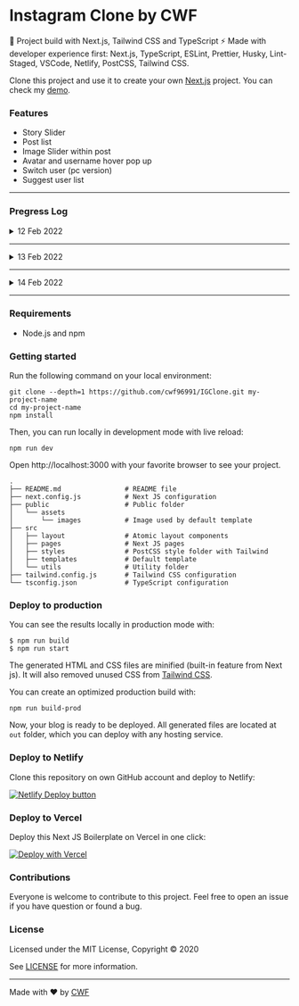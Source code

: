 # Instagram Clone by CWF

🚀 Project build with Next.js, Tailwind CSS and TypeScript ⚡️ Made with developer experience first: Next.js, TypeScript, ESLint, Prettier, Husky, Lint-Staged, VSCode, Netlify, PostCSS, Tailwind CSS.

Clone this project and use it to create your own [Next.js](https://nextjs.org) project. You can check my [demo](https://cwfgram.vercel.app/).

### Features

- Story Slider
- Post list
- Image Slider within post
- Avatar and username hover pop up
- Switch user (pc version)
- Suggest user list

---

### Pregress Log
<details>
  <summary>12 Feb 2022</summary>
  
  - Initialize project with NextJs stater
  - Complete story slider
  - Start building post
</details>

---
<details>
  <summary>13 Feb 2022</summary>

- Complete basic UI of post
- Complete user panel in PC version
- Add basic SEO
- Deploy to vercel 
</details>

---
<details>
  <summary>14 Feb 2022</summary>
  
- Complete comment section in PC version

</details>

---

### Requirements

- Node.js and npm

### Getting started

Run the following command on your local environment:

```
git clone --depth=1 https://github.com/cwf96991/IGClone.git my-project-name
cd my-project-name
npm install
```

Then, you can run locally in development mode with live reload:

```
npm run dev
```

Open http://localhost:3000 with your favorite browser to see your project.

```
.
├── README.md                # README file
├── next.config.js           # Next JS configuration
├── public                   # Public folder
│   └── assets
│       └── images           # Image used by default template
├── src
│   ├── layout               # Atomic layout components
│   ├── pages                # Next JS pages
│   ├── styles               # PostCSS style folder with Tailwind
│   ├── templates            # Default template
│   └── utils                # Utility folder
├── tailwind.config.js       # Tailwind CSS configuration
└── tsconfig.json            # TypeScript configuration
```

### Deploy to production

You can see the results locally in production mode with:

```
$ npm run build
$ npm run start
```

The generated HTML and CSS files are minified (built-in feature from Next js). It will also removed unused CSS from [Tailwind CSS](https://tailwindcss.com).

You can create an optimized production build with:

```
npm run build-prod
```

Now, your blog is ready to be deployed. All generated files are located at `out` folder, which you can deploy with any hosting service.

### Deploy to Netlify

Clone this repository on own GitHub account and deploy to Netlify:

[![Netlify Deploy button](https://www.netlify.com/img/deploy/button.svg)](https://app.netlify.com/start/deploy?repository=https://github.com/ixartz/Next-js-Boilerplate)

### Deploy to Vercel

Deploy this Next JS Boilerplate on Vercel in one click:

[![Deploy with Vercel](https://vercel.com/button)](https://vercel.com/new/git/external?repository-url=https%3A%2F%2Fgithub.com%2Fixartz%2FNext-js-Boilerplate)

### Contributions

Everyone is welcome to contribute to this project. Feel free to open an issue if you have question or found a bug.

### License

Licensed under the MIT License, Copyright © 2020

See [LICENSE](LICENSE) for more information.

---

Made with ♥ by [CWF](https://cwf96991.github.io/) 

<!--
[![Sponsor Next JS Boilerplate](https://cdn.buymeacoffee.com/buttons/default-red.png)](https://www.buymeacoffee.com/ixartz) 
-->
